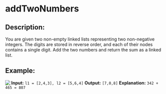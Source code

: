 # addTwoNumbers
## Description:
You are given two non-empty linked lists representing two non-negative integers. The digits are stored in reverse order, and each of their nodes contains a single digit. Add the two numbers and return the sum as a linked list.

## Example:
<img align="left" src="https://user-images.githubusercontent.com/67570025/186285316-49e4dab7-3830-4639-aeab-960424fec9a9.png">

**Input:** `l1 = [2,4,3], l2 = [5,6,4]`
**Output:** `[7,0,8]`
**Explanation:** `342 + 465 = 807`

